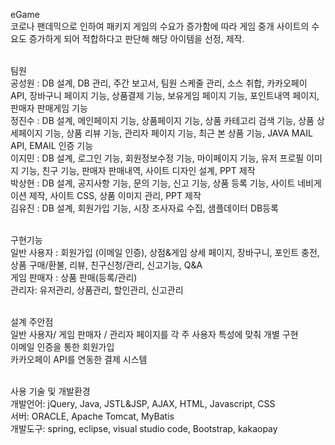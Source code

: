 
eGame<br>
코로나 팬데믹으로 인하여 패키지 게임의 수요가 증가함에 따라 게임 중개 사이트의 수요도 증가하게 되어 적합하다고 판단해 해당 아이템을 선정, 제작.<br>
<br>

팀원<br>
공성원 : DB 설계, DB 관리, 주간 보고서, 팀원 스케줄 관리, 소스 취합, 카카오페이 API, 장바구니 페이지 기능, 상품결제 기능, 보유게임 페이지 기능, 포인트내역 페이지, 판매자 판매게임 기능<br>
정진수 : DB 설계, 메인페이지 기능, 상품페이지 기능, 상품 카테고리 검색 기능, 상품 상세페이지 기능, 상품 리뷰 기능, 관리자 페이지 기능, 최근 본 상품 기능, JAVA MAIL API, EMAIL 인증 기능<br>
이지민 : DB 설계, 로그인 기능, 회원정보수정 기능, 마이페이지 기능, 유저 프로필 이미지 기능, 친구 기능, 판매자 판매내역, 사이트 디자인 설계, PPT 제작<br>
박상현 : DB 설계, 공지사항 기능, 문의 기능, 신고 기능, 상품 등록 기능, 사이트 네비게이션 제작, 사이트 CSS, 상품 이미지 관리, PPT 제작<br>
김유진 : DB 설계, 회원가입 기능, 시장 조사자료 수집, 샘플데이터 DB등록<br>
<br>

구현기능<br>
일반 사용자 : 회원가입 (이메일 인증), 상점&게임 상세 페이지, 장바구니, 포인트 충전, 상품 구매/환불, 리뷰, 친구신청/관리, 신고기능, Q&A<br>
게임 판매자 : 상품 판매(등록/관리)<br>
관리자: 유저관리, 상품관리, 할인관리, 신고관리<br>
<br>

설계 주안점<br>
일반 사용자/ 게임 판매자 / 관리자 페이지를 각 주 사용자 특성에 맞춰 개별 구현<br>
이메일 인증을 통한 회원가입<br>
카카오페이 API를 연동한 결제 시스템<br>
<br>

사용 기술 및 개발환경<br>
개발언어: jQuery, Java, JSTL&JSP, AJAX, HTML, Javascript, CSS<br>
서버: ORACLE, Apache Tomcat, MyBatis<br>
개발도구: spring, eclipse, visual studio code, Bootstrap, kakaopay

